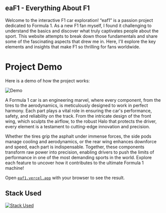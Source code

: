 ## eaF1 - Everything About F1

Welcome to the interactive F1 car exploration! 
“eaf1” is a passion project dedicated to Formula 1. As a new F1 fan myself, I found it challenging to understand the basics and discover what truly captivates people about the sport. This website attempts to break down those fundamentals and share some of the fascinating aspects that drew me in. Here, I'll explore the key elements and insights that make F1 so thrilling for fans worldwide.

# Project Demo
Here is a demo of how the project works:

![Demo](./Demo.gif)

A Formula 1 car is an engineering marvel, where every component, from the tires to the aerodynamics, is meticulously designed to work in perfect harmony. Each part plays a vital role in ensuring the car's performance, safety, and reliability on the track. From the intricate design of the front wing, which sculpts the airflow, to the robust Halo that protects the driver, every element is a testament to cutting-edge innovation and precision.

Whether the tires grip the asphalt under immense forces, the side pods manage cooling and aerodynamics, or the rear wing enhances downforce and speed, each part is indispensable. Together, these components transform raw power into precision, enabling drivers to push the limits of performance in one of the most demanding sports in the world. Explore each feature to uncover how it contributes to the ultimate Formula 1 machine!

Open [`eaf1.vercel.app`](http://eaf1.vercel.app) with your browser to see the result.


## Stack Used
[![Stack Used](https://skillicons.dev/icons?i=nextjs,tailwind,vercel)](https://skillicons.dev)
